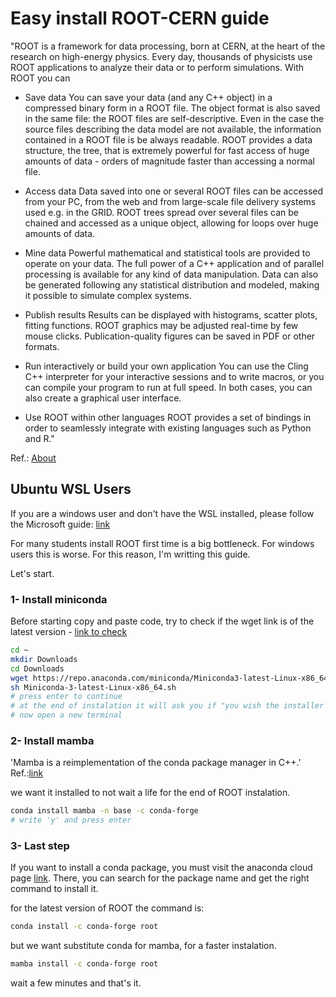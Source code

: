 # Easy install ROOT-CERN guide

"ROOT is a framework for data processing, born at CERN, at the heart of the research on high-energy physics. Every day, thousands of physicists use ROOT applications to analyze their data or to perform simulations. With ROOT you can

- Save data You can save your data (and any C++ object) in a compressed binary form in a ROOT file. The object format is also saved in the same file: the ROOT files are self-descriptive. Even in the case the source files describing the data model are not available, the information contained in a ROOT file is be always readable. ROOT provides a data structure, the tree, that is extremely powerful for fast access of huge amounts of data - orders of magnitude faster than accessing a normal file.

- Access data Data saved into one or several ROOT files can be accessed from your PC, from the web and from large-scale file delivery systems used e.g. in the GRID. ROOT trees spread over several files can be chained and accessed as a unique object, allowing for loops over huge amounts of data.

- Mine data Powerful mathematical and statistical tools are provided to operate on your data. The full power of a C++ application and of parallel processing is available for any kind of data manipulation. Data can also be generated following any statistical distribution and modeled, making it possible to simulate complex systems.

- Publish results Results can be displayed with histograms, scatter plots, fitting functions. ROOT graphics may be adjusted real-time by few mouse clicks. Publication-quality figures can be saved in PDF or other formats.

- Run interactively or build your own application You can use the Cling C++ interpreter for your interactive sessions and to write macros, or you can compile your program to run at full speed. In both cases, you can also create a graphical user interface.

- Use ROOT within other languages ROOT provides a set of bindings in order to seamlessly integrate with existing languages such as Python and R." 

Ref.: [About](https://root.cern/about/)

## Ubuntu WSL Users

If you are a windows user and don't have the WSL installed, please follow the Microsoft guide: [link](https://docs.microsoft.com/pt-br/windows/wsl/install)

For many students install ROOT first time is a big bottleneck. For windows users this is worse. For this reason, I'm writting this guide.

Let's start.

### 1- Install miniconda

Before starting copy and paste code, try to check if the wget link is of the latest version - [link to check](https://docs.conda.io/en/latest/miniconda.html#:~:text=Miniconda%20is%20a%20free%20minimal,zlib%20and%20a%20few%20others.)

```bash
cd ~
mkdir Downloads
cd Downloads
wget https://repo.anaconda.com/miniconda/Miniconda3-latest-Linux-x86_64.sh
sh Miniconda-3-latest-Linux-x86_64.sh
# press enter to continue
# at the end of instalation it will ask you if "you wish the installer to initialize Miniconda3 by running conda init?". Write 'yes' and then press enter .
# now open a new terminal
```

### 2- Install mamba

'Mamba is a reimplementation of the conda package manager in C++.' 
Ref.:[link](https://github.com/mamba-org/mamba)

we want it installed to not wait a life for the end of ROOT instalation.

```bash
conda install mamba -n base -c conda-forge
# write 'y' and press enter
```

### 3- Last step  
If you want to install a conda package, you must visit the anaconda cloud page [link](https://anaconda.org/). There, you can search for the package name and get the right command to install it.

for the latest version of ROOT the command is:

```bash
conda install -c conda-forge root
``` 

but we want substitute conda for mamba, for a faster instalation.


```bash
mamba install -c conda-forge root
``` 

wait a few minutes and that's it.
